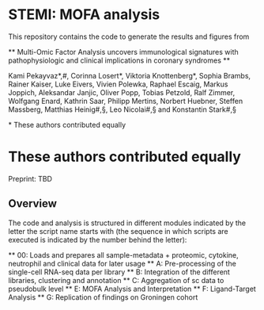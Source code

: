 # STEMI: MOFA analysis

This repository contains the code to generate the results and figures from

** Multi-Omic Factor Analysis uncovers immunological signatures with pathophysiologic and clinical implications in coronary syndromes **

Kami Pekayvaz*,#, Corinna Losert*, Viktoria Knottenberg*, Sophia Brambs, Rainer Kaiser, Luke Eivers, Vivien Polewka, Raphael Escaig, Markus Joppich, Aleksandar Janjic, Oliver Popp, Tobias Petzold, Ralf Zimmer, Wolfgang Enard, Kathrin Saar, Philipp Mertins, Norbert Huebner, Steffen Massberg, Matthias Heinig#,§, Leo Nicolai#,§ and Konstantin Stark#,§ 

\* These authors contributed equally<br>
# These authors contributed equally<br>

Preprint: TBD


## Overview

The code and analysis is structured in different modules indicated by the letter the script name starts with (the sequence in which scripts are executed is indicated by the number behind the letter):

** 00: Loads and prepares all sample-metadata + proteomic, cytokine, neutrophil and clinical data for later usage
** A: Pre-processing of the single-cell RNA-seq data per library
** B: Integration of the different libraries, clustering and annotation
** C: Aggregation of sc data to pseudobulk level
** E: MOFA Analysis and Interpretation
** F: Ligand-Target Analysis
** G: Replication of findings on Groningen cohort